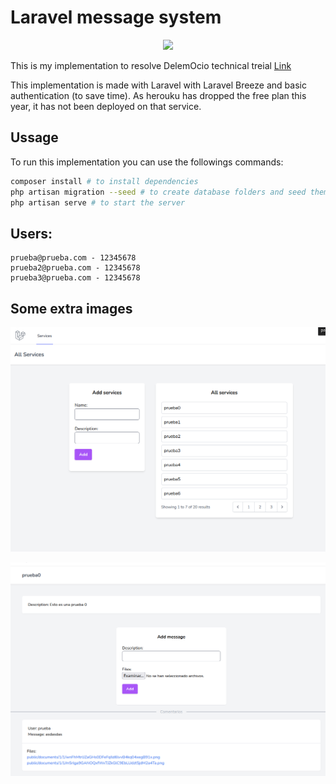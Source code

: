 # Laravel message system


<p align="center"><img src="https://www.hypertechnologyweb.com/content/images/2022/07/logo_laravel-1.png" height="100px"> </p>

This is my implementation to resolve DelemOcio technical treial [Link](https://github.com/DelemOcio/prueba-tecnica-laravel)

This implementation is made with Laravel with Laravel Breeze and basic authentication (to save time). As herouku has dropped the free plan this year, it has not been deployed on that service.

## Ussage
To run this implementation you can use the followings commands:

```bash
composer install # to install dependencies
php artisan migration --seed # to create database folders and seed them
php artisan serve # to start the server

```

## Users:

```
prueba@prueba.com - 12345678
prueba2@prueba.com - 12345678
prueba3@prueba.com - 12345678
```

## Some extra images
<p align="center"><img src="https://github.com/IgorMy/Laravel-message-system/blob/master/github_images/2022-09-18_13-43.png" width="700px"> </p>
<p align="center"><img src="https://github.com/IgorMy/Laravel-message-system/blob/master/github_images/2022-09-18_13-45.png" width="700px"> </p>

